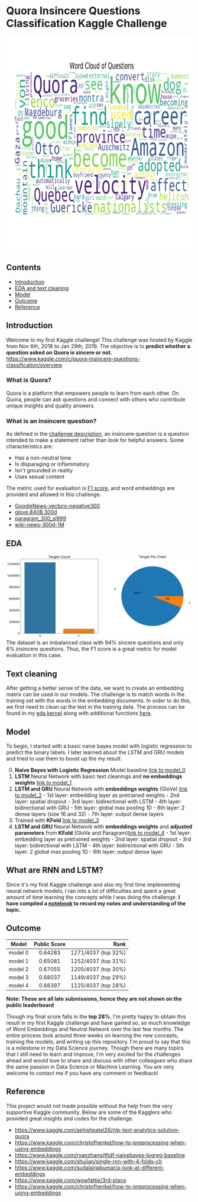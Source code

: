 # Quora Insincere Questions Classification Kaggle Challenge

<img src="https://github.com/kammybdeng/quora-insincere-question/blob/master/img/quora_wordcloud.png" width="900" height="580" />

## Contents
- [Introduction](#Introduction)
- [EDA and text cleaning](#EDA)
- [Model](#Model)
- [Outcome](#Outcome)
- [Reference](#Reference)


## Introduction

Welcome to my first Kaggle challenge! This challenge was hosted by Kaggle from Nov 6th, 2018 to Jan 29th, 2019. The objective is to **predict whether a question asked on Quora is sincere or not.**
https://www.kaggle.com/c/quora-insincere-questions-classification/overview

### What is Quora?
Quora is a platform that empowers people to learn from each other. On Quora, people can ask questions and connect with others who contribute unique insights and quality answers.

### What is an insincere question?
As defined in the [challenge description](https://www.kaggle.com/c/quora-insincere-questions-classification/data), an insincere question is a question intended to make a statement rather than look for helpful answers. Some characteristics are:

- Has a non-neutral tone
- Is disparaging or inflammatory
- Isn't grounded in reality
- Uses sexual content

The metric used for evaluation is [F1 score](https://en.wikipedia.org/wiki/F1_score), and word embeddings are provided and allowed in this challenge.
- [GoogleNews-vectors-negative300](https://code.google.com/archive/p/word2vec/)
- [glove.840B.300d](https://nlp.stanford.edu/projects/glove/)
- [paragram_300_sl999](https://cogcomp.org/page/resource_view/106)
- [wiki-news-300d-1M](https://fasttext.cc/docs/en/english-vectors.html)

## EDA

![EDA](https://github.com/kammybdeng/quora-insincere-question/blob/master/img/targetcount.png)
The dataset is an imbalanced class with 94% sincere questions and only 6% insincere questions. Thus, the F1 score is a great metric for model evaluation in this case.


## Text cleaning
After getting a better sense of the data, we want to create an embedding matrix can be used in our models. The challenge is to match words in the training set with the words in the embedding documents. In order to do this, we first need to clean up the text in the training data. The process can be found in my [eda kernel](https://github.com/kammybdeng/quora-insincere-question/blob/master/model/quora-insincere-eda-preprocessing.ipynb) along with additional functions [here](https://github.com/kammybdeng/quora-insincere-question/tree/master/src).



## Model
To begin, I started with a basic naive bayes model with logistic regression to predict the binary labels. I later learned about the LSTM and GRU models and tried to use them to boost up the my result.

  0. **Naive Bayes with Logistic Regression** Model baseline [link to model_0](https://github.com/kammybdeng/quora-insincere-question/blob/master/model/model_0.ipynb)
  1. **LSTM** Neural Network with basic text cleanings and **no embeddings weights** [link to model_1](https://github.com/kammybdeng/quora-insincere-question/blob/master/model/model_1.ipynb)
  2. **LSTM and GRU** Neural Network with **embeddings weights** (GloVe) [link to model_2](https://github.com/kammybdeng/quora-insincere-question/blob/master/model/model_2.ipynb)
    - 1st layer: embedding layer as pretrained weights
    - 2nd layer: spatial dropout
    - 3rd layer: bidirectional with LSTM
    - 4th layer: bidirectional with GRU
    - 5th layer: global max pooling 1D
    - 6th layer: 2 dense layers (size 16 and 32)
    - 7th layer: output dense layers
  3. Trained with **KFold** [link to model_3](https://github.com/kammybdeng/quora-insincere-question/blob/master/model/model_3.ipynb)
  4. **LSTM and GRU** Neural Network with **embeddings weights** and **adjusted parameters** from **KFold** (GloVe and Paragram)[link to model_4](xxhttps://github.com/kammybdeng/quora-insincere-question/blob/master/model/model_4_2.ipynbx)
    - 1st layer: embedding layer as pretrained weights
    - 2nd layer: spatial dropout
    - 3rd layer: bidirectional with LSTM
    - 4th layer: bidirectional with GRU
    - 5th layer: 2 global max pooling 1D
    - 6th layer: output dense layer

## What are RNN and LSTM?

Since it's my first Kaggle challenge and also my first time implementing neural network models, I ran into a lot of difficulties and spent a great amount of time learning the concepts while I was doing the challenge. **I have compiled a [notebook](https://github.com/kammybdeng/quora-insincere-question/blob/master/nn_notes.md) to record my notes and understanding of the topic.**

## Outcome

| Model         | Public Score  | Rank  |
| ------------- |:-------------:| -----:|
| model 0       | 0.64283       | 1271/4037 (top 32%)  |
| model 1       | 0.65081       | 1252/4037 (top 31%)  |
| model 2       | 0.67055       | 1205/4037 (top 30%)  |
| model 3       | 0.68037       | 1149/4037 (top 29%)  |
| model 4       | 0.68397       | 1125/4037 (top 28%)  |

**Note: These are all late submissions, hence they are not shown on the public leaderboard**

Though my final score falls in the **top 28%**, I'm pretty happy to obtain this result in my first Kaggle challenge and have gained so, so much knowledge of Word Embeddings and Neutral Network over the last few months. The entire process took around three weeks on learning the new concepts, training the models, and writing up this repository. I'm proud to say that this is a milestone in my Data Science journey. Though there are many topics that I still need to learn and improve, I'm very excited for the challenges ahead and would love to share and discuss with other colleagues who share the same passion in Data Science or Machine Learning. You are very welcome to contact me if you have any comment or feedback!

## Reference

This project would not made possible without the help from the very supportive Kaggle community. Below are some of the Kagglers who provided great insights and codes for the challenge.

- https://www.kaggle.com/ashishpatel26/nlp-text-analytics-solution-quora
- https://www.kaggle.com/christofhenkel/how-to-preprocessing-when-using-embeddings
- https://www.kaggle.com/ryanzhang/tfidf-naivebayes-logreg-baseline
- https://www.kaggle.com/shujian/single-rnn-with-4-folds-clr
- https://www.kaggle.com/sudalairajkumar/a-look-at-different-embeddings
- https://www.kaggle.com/wowfattie/3rd-place
- https://www.kaggle.com/christofhenkel/how-to-preprocessing-when-using-embeddings
